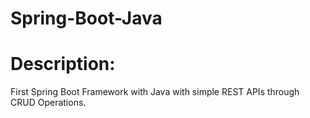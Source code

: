 # Spring-Boot-Java
# Description:
First Spring Boot Framework with Java with simple REST APIs through CRUD Operations.
